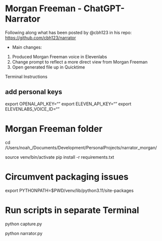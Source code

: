# Morgan Freeman - ChatGPT-Narrator


Following along what has been posted by @cbh123 in his repo: https://github.com/cbh123/narrator

- Main changes:
1. Produced Morgan Freeman voice in Elevenlabs
2. Change prompt to reflect a more direct view from Morgan Freeman
3. Open generated file up in Quicktime

Terminal Instructions
## add personal keys
export OPENAI_API_KEY=“<your key>”
export ELEVEN_API_KEY=“<your key>”
export ELEVENLABS_VOICE_ID=“<your morgan freeman voice key>”

# Morgan Freeman folder
cd /Users/noah_/Documents/Development/PersonalProjects/narrator_morgan/

source venv/bin/activate
pip install -r requirements.txt

# Circumvent packaging issues
export PYTHONPATH=$PWD/venv/lib/python3.11/site-packages

# Run scripts in separate Terminal
python capture.py

python narrator.py
